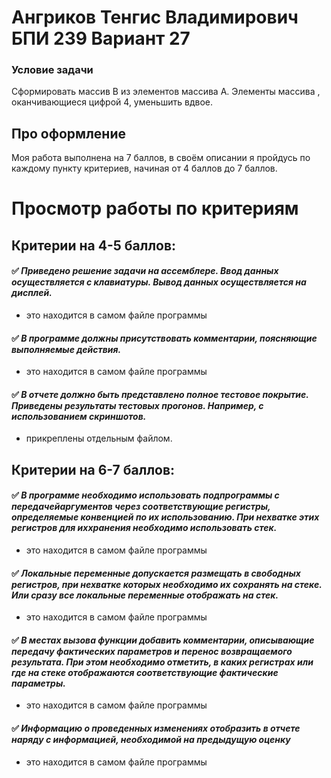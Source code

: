 # Ангриков Тенгис Владимирович БПИ 239 Вариант 27
### Условие задачи
Сформировать массив B из элементов массива A. Элементы массива , оканчивающиеся цифрой 4, уменьшить вдвое.

## Про оформление
Моя работа выполнена на 7 баллов, в своём описании я пройдусь по каждому пункту критериев, начиная от 4 баллов до 7 баллов.

# Просмотр работы по критериям
## Критерии на 4-5 баллов:
#### :white_check_mark: *Приведено решение задачи на ассемблере. Ввод данных осуществляется с клавиатуры. Вывод данных осуществляется на дисплей.*
- это находится в самом файле программы
#### :white_check_mark: *В программе должны присутствовать комментарии, поясняющие выполняемые действия.*
- это находится в самом файле программы
#### :white_check_mark: *В отчете должно быть представлено полное тестовое покрытие. Приведены результаты тестовых прогонов. Например, с использованием скриншотов.*
- прикреплены отдельным файлом.

## Критерии на 6-7 баллов:
#### :white_check_mark: *В программе необходимо использовать подпрограммы с передачейаргументов через соответствующие регистры, определяемые конвенцией по их использованию. При нехватке этих регистров для иххранения необходимо использовать стек.*
- это находится в самом файле программы
#### :white_check_mark: *Локальные переменные допускается размещать в свободных регистров, при нехватке которых необходимо их сохранять на стеке. Или сразу все локальные переменные отображать на стек.*
- это находится в самом файле программы
#### :white_check_mark: *В местах вызова функции добавить комментарии, описывающие передачу фактических параметров и перенос возвращаемого результата. При этом необходимо отметить, в каких регистрах или где на стеке отображаются соответствующие фактические параметры.*
- это находится в самом файле программы
#### :white_check_mark: *Информацию о проведенных изменениях отобразить в отчете наряду с информацией, необходимой на предыдущую оценку*
- это находится в самом файле программы
